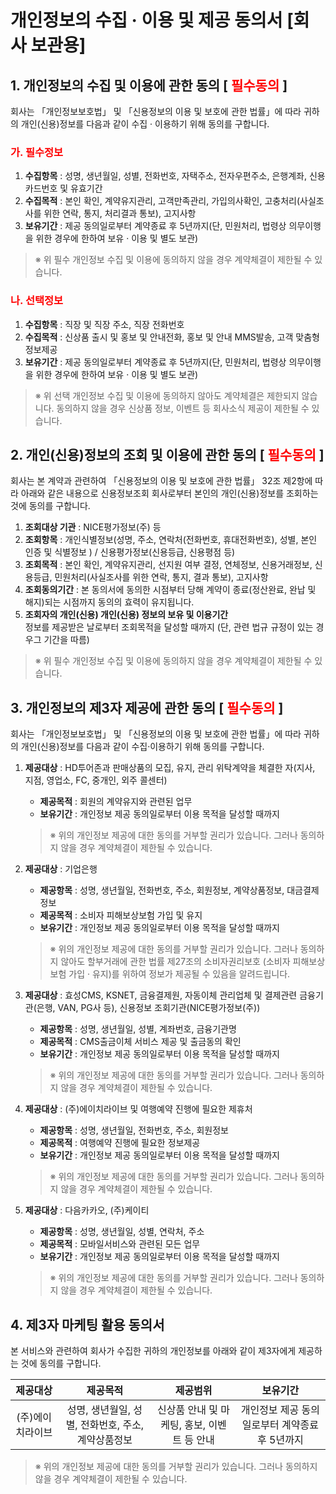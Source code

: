 # 개인정보의 수집 · 이용 및 제공 동의서 [회사 보관용]
## 1. 개인정보의 수집 및 이용에 관한 동의 [<span style="color:red"> 필수동의 </span>]
회사는 「개인정보보호법」 및 「신용정보의 이용 및 보호에 관한 법률」에 따라 귀하의 개인(신용)정보를 다음과 같이 수집 · 이용하기 위해 동의를 구합니다.  
### <span style="color:red"> 가. 필수정보 </span>
1. **수집항목** : 성명, 생년월일, 성별, 전화번호, 자택주소, 전자우편주소, 은행계좌, 신용카드번호 및 유효기간
2. **수집목적** : 본인 확인, 계약유지관리, 고객만족관리, 가입의사확인, 고충처리(사실조사를 위한 연락, 통지, 처리결과 통보), 고지사항
3. **보유기간** : 제공 동의일로부터 계약종료 후 5년까지(단, 민원처리, 법령상 의무이행을 위한 경우에 한하여 보유 · 이용 및 별도 보관)  
>※ 위 필수 개인정보 수집 및 이용에 동의하지 않을 경우 계약체결이 제한될 수 있습니다.
### <span style="color:red"> 나. 선택정보 </span>
1. **수집항목** : 직장 및 직장 주소, 직장 전화번호
2. **수집목적** : 신상품 출시 및 홍보 및 안내전화, 홍보 및 안내 MMS발송, 고객 맞춤형 정보제공
3. **보유기간** : 제공 동의일로부터 계약종료 후 5년까지(단, 민원처리, 법령상 의무이행을 위한 경우에 한하여 보유 · 이용 및 별도 보관)
>※ 위 선택 개인정보 수집 및 이용에 동의하지 않아도 계약체결은 제한되지 않습니다. 동의하지 않을 경우 신상품 정보, 이벤트 등 회사소식 제공이 제한될 수 있습니다.

## 2. 개인(신용)정보의 조회 및 이용에 관한 동의 [<span style="color:red"> 필수동의 </span>]
회사는 본 계약과 관련하여 「신용정보의 이용 및 보호에 관한 법률」 32조 제2항에 따라 아래와 같은 내용으로 신용정보조회 회사로부터 본인의 개인(신용)정보를 조회하는 것에 동의를 구합니다.
1. **조회대상 기관** : NICE평가정보(주) 등
2. **조회항목** : 개인식별정보(성명, 주소, 연락처(전화번호, 휴대전화번호), 성별, 본인 인증 및 식별정보 ) / 신용평가정보(신용등급, 신용평점 등)
3. **조회목적** : 본인 확인, 계약유지관리, 선지원 여부 결정, 연체정보, 신용거래정보, 신용등급, 민원처리(사실조사를 위한 연락, 통지, 결과 통보), 고지사항
4.  **조회동의기간** : 본 동의서에 동의한 시점부터 당해 계약이 종료(정산완료, 완납 및 해지)되는 시점까지 동의의 효력이 유지됩니다.
5.  **조회자의 개인(신용) 개인(신용) 정보의 보유 및 이용기간**  
   정보를 제공받은 날로부터 조회목적을 달성할 때까지 (단, 관련 법규 규정이 있는 경우그 기간을 따름)  
>※ 위 필수 개인정보 수집 및 이용에 동의하지 않을 경우 계약체결이 제한될 수 있습니다.

## 3. 개인정보의 제3자 제공에 관한 동의 [<span style="color:red"> 필수동의 </span>]
회사는 「개인정보보호법」 및 「신용정보의 이용 및 보호에 관한 법률」에 따라 귀하의 개인(신용)정보를 다음과 같이 수집·이용하기 위해 동의를 구합니다.

1. **제공대상** : HD투어존과 판매상품의 모집, 유지, 관리 위탁계약을 체결한 자(지사, 지점, 영업소, FC, 중개인, 외주 콜센터)
   - **제공목적** : 회원의 계약유지와 관련된 업무
   - **보유기간** : 개인정보 제공 동의일로부터 이용 목적을 달성할 때까지
    >※ 위의 개인정보 제공에 대한 동의를 거부할 권리가 있습니다. 그러나 동의하지 않을 경우 계약체결이 제한될 수 있습니다.
2. **제공대상** : 기업은행
    - **제공항목** : 성명, 생년월일, 전화번호, 주소, 회원정보, 계약상품정보, 대금결제정보
    - **제공목적** : 소비자 피해보상보험 가입 및 유지
    - **보유기간** : 개인정보 제공 동의일로부터 이용 목적을 달성할 때까지
    >※ 위의 개인정보 제공에 대한 동의를 거부할 권리가 있습니다.
그러나 동의하지 않아도 할부거래에 관한 법률 제27조의 소비자권리보호 (소비자 피해보상보험 가입 · 유지)를 위하여 정보가 제공될 수 있음을 알려드립니다.

3. **제공대상** : 효성CMS, KSNET, 금융결제원, 자동이체 관리업체 및 결제관련 금융기관(은행, VAN, PG사 등), 신용정보 조회기관(NICE평가정보(주))
   - **제공항목** : 성명, 생년월일, 성별, 계좌번호, 금융기관명
   - **제공목적** : CMS출금이체 서비스 제공 및 출금동의 확인
   - **보유기간** : 개인정보 제공 동의일로부터 이용 목적을 달성할 때까지
    >※ 위의 개인정보 제공에 대한 동의를 거부할 권리가 있습니다. 그러나 동의하지 않을 경우 계약체결이 제한될 수 있습니다.

4. **제공대상** : (주)에이치라이브 및 여행예약 진행에 필요한 제휴처
   - **제공항목** : 성명, 생년월일, 전화번호, 주소, 회원정보
   - **제공목적** : 여행예약 진행에 필요한 정보제공
   - **보유기간** : 개인정보 제공 동의일로부터 이용 목적을 달성할 때까지
    >※ 위의 개인정보 제공에 대한 동의를 거부할 권리가 있습니다. 그러나 동의하지 않을 경우 계약체결이 제한될 수 있습니다.

5. **제공대상** : 다음카카오, (주)케이티
   - **제공항목** : 성명, 생년월일, 성별, 연락처, 주소
   - **제공목적** : 모바일서비스와 관련된 모든 업무
   - **보유기간** : 개인정보 제공 동의일로부터 이용 목적을 달성할 때까지
    >※ 위의 개인정보 제공에 대한 동의를 거부할 권리가 있습니다. 그러나 동의하지 않을 경우 계약체결이 제한될 수 있습니다.

## 4. 제3자 마케팅 활용 동의서
본 서비스와 관련하여 회사가 수집한 귀하의 개인정보를 아래와 같이 제3자에게 제공하는 것에 동의를 구합니다.

| **제공대상** | **제공목적** | **제공범위** | **보유기간** |
|:----------------:|:---------------:|:-----------:|:---------:|
|(주)에이치라이브|성명, 생년월일, 성별, 전화번호, 주소, 계약상품정보|신상품 안내 및 마케팅, 홍보, 이벤트 등 안내|개인정보 제공 동의일로부터 계약종료 후 5년까지| 
>※ 위의 개인정보 제공에 대한 동의를 거부할 권리가 있습니다. 그러나 동의하지 않을 경우 계약체결이 제한될 수 있습니다.
